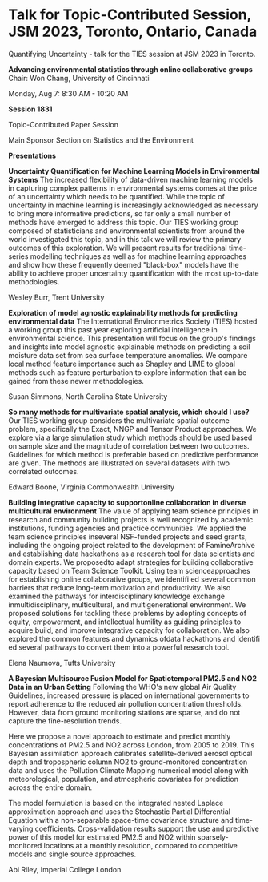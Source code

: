 # Talk for Topic-Contributed Session, JSM 2023, Toronto, Ontario, Canada

Quantifying Uncertainty - talk for the TIES session at JSM 2023 in Toronto.

**Advancing environmental statistics through online collaborative groups**
Chair: Won Chang, University of Cincinnati
 
Monday, Aug 7: 8:30 AM - 10:20 AM

**Session 1831**

Topic-Contributed Paper Session 

Main Sponsor    Section on Statistics and the Environment

**Presentations**

**Uncertainty Quantification for Machine Learning Models in Environmental Systems**
The increased flexibility of data-driven machine learning models in capturing complex patterns in environmental
systems comes at the price of an uncertainty which needs to be quantified. While the topic of uncertainty in machine
learning is increasingly acknowledged as necessary to bring more informative predictions, so far only a small number
of methods have emerged to address this topic. Our TIES working group composed of statisticians and environmental 
scientists from around the world investigated this topic, and in this talk we will review the primary outcomes of
this exploration. We will present results for traditional time-series modelling techniques as well as for machine 
learning approaches and show how these frequently deemed "black-box" models have the ability to achieve proper 
uncertainty quantification with the most up-to-date methodologies. 

Wesley Burr, Trent University

**Exploration of model agnostic explainability methods for predicting environmental data**
The International Environmetrics Society (TIES) hosted a working group this past year exploring artificial intelligence 
in environmental science. This presentation will focus on the group's findings and insights into model agnostic explainable
methods on predicting a soil moisture data set from sea surface temperature anomalies. We compare local method feature
importance such as Shapley and LIME to global methods such as feature perturbation to explore information that can be gained
from these newer methodologies. 

Susan Simmons, North Carolina State University

**So many methods for multivariate spatial analysis, which should I use?**
Our TIES working group considers the multivariate spatial outcome problem, specifically the Exact, NNGP and Tensor Product approaches. 
We explore via a large simulation study which methods should be used based on sample size and the magnitude of correlation between two outcomes.
Guidelines for which method is preferable based on predictive performance are given. The methods are illustrated on several datasets with two correlated outcomes. 

Edward Boone, Virginia Commonwealth University

**Building integrative capacity to supportonline collaboration in diverse multicultural environment**
The value of applying team science principles in research and community building projects is well recognized by academic 
institutions, funding agencies and practice communities. We applied the team science principles inseveral NSF-funded projects
and seed grants, including the ongoing project related to the development of FamineArchive and establishing data hackathons 
as a research tool for data scientists and domain experts. We proposedto adapt strategies for building collaborative capacity 
based on Team Science Toolkit. Using team scienceapproaches for establishing online collaborative groups, we identifi ed several 
common barriers that reduce long-term motivation and productivity. We also examined the pathways for interdisciplinary knowledge 
exchange inmultidisciplinary, multicultural, and multigenerational environment. We proposed solutions for tackling these problems
by adopting concepts of equity, empowerment, and intellectual humility as guiding principles to acquire,build, and improve integrative
capacity for collaboration. We also explored the common features and dynamics ofdata hackathons and identifi ed several pathways 
to convert them into a powerful research tool. 

Elena Naumova, Tufts University

**A Bayesian Multisource Fusion Model for Spatiotemporal PM2.5 and NO2 Data in an Urban Setting**
Following the WHO's new global Air Quality Guidelines, increased pressure is placed on international governments to report 
adherence to the reduced air pollution concentration thresholds. However, data from ground monitoring stations are sparse, 
and do not capture the fine-resolution trends.

Here we propose a novel approach to estimate and predict monthly concentrations of PM2.5 and NO2 across London, from 2005 to 2019. 
This Bayesian assimilation approach calibrates satellite-derived aerosol optical depth and tropospheric column NO2 to ground-monitored 
concentration data and uses the Pollution Climate Mapping numerical model along with meteorological, population, and atmospheric 
covariates for prediction across the entire domain.

The model formulation is based on the integrated nested Laplace approximation approach and uses the Stochastic Partial Differential 
Equation with a non-separable space-time covariance structure and time-varying coefficients. Cross-validation results support the use
and predictive power of this model for estimated PM2.5 and NO2 within sparsely-monitored locations at a monthly resolution, compared 
to competitive models and single source approaches. 

Abi Riley, Imperial College London

